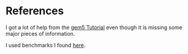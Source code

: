 # References

I got a lot of help from the [gem5 Tutorial](http://learning.gem5.org/book/index.html)
 even though it is missing some major pieces of information.

I used benchmarks I found [here](https://www.cs.virginia.edu/~cr4bd/6354/F2016/homework2.html).
